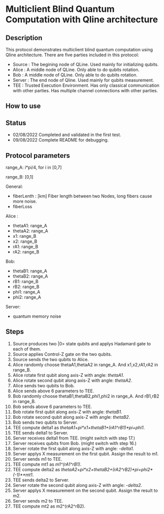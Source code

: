 # Multiclient Blind Quantum Computation with Qline architecture

## Description
 This protocol demonstrates multiclient blind quantum computation using Qline architecture.
 There are five parties included in this protocol:
 - Source : The begining node of QLine. Used mainly for initializing qubits.
 - Alice  : A middle node of QLine. Only able to do qubits rotation.
 - Bob    : A middle node of QLine. Only able to do qubits rotation.
 - Server : The end node of Qline. Used mainly for qubits measurement.
 - TEE    : Trusted Execution Environment. Has only classical communication with other parties. Has multiple channel connections with other parties.

## How to use
  

## Status
- 02/08/2022 Completed and validated in the first test.
- 09/08/2022 Complete README for debugging.


## Protocol parameters

range_A: i*pi/4, for i in [0,7]

range_B: [0,1]

General:
- fiberLenth  : [km] Fiber length between two Nodes, long fibers cause more noise.
- fiberLoss

Alice :
- thetaA1: range_A
- thetaA2: range_A
- x1: range_B
- x2: range_B
- rA1: range_B
- rA2: range_B

Bob:
- thetaB1: range_A
- thetaB2: range_A
- rB1: range_B
- rB2: range_B
- phi1: range_A
- phi2: range_A

Server:
- quantum memory noise



## Steps



1. Source produces two |0> state qubits and applys Hadamard gate to each of them.
2. Source applies Control-Z gate on the two qubits.
3. Source sends the two qubits to Alice.
4. Alice randomly choose thetaA1,thetaA2 in range_A. And x1,x2,rA1,rA2 in range_B.
5. Alice rotate first qubit along axis-Z with angle: *thetaA1*.
6. Alice rotate second qubit along axis-Z with angle: *thetaA2*.
7. Alice sends two qubits to Bob.
8. Alice sends above 6 parameters to TEE. 
9. Bob randomly choose thetaB1,thetaB2,phi1,phi2 in range_A. And rB1,rB2 in range_B.
10. Bob sends above 6 parameters to TEE. 
11. Bob rotate first qubit along axis-Z with angle: *thetaB1*.
12. Bob rotate second qubit along axis-Z with angle: *thetaB2*.
13. Bob sends two qubits to Server.
14. TEE compute delta1 as *thetaA1+pi\*x1+thetaB1+(rA1^rB1)\*pi+phi1*.
15. TEE sends delta1 to Server.
16. Server receives delta1 from TEE. (might switch with step 17.)
17. Server receives qubits from Bob. (might switch with step 16.)
18. Server rotate the first qubit along axis-Z with angle: *-delta1*.
20. Server applys X measurement on the first qubit. Assign the result to m1. 
21. Server sends m1 to TEE.
22. TEE compute mt1 as *m1^(rA1^rB1)*.
23. TEE compute delta2 as *thetaA2+pi\*x2+thetaB2+(rA2^rB2)\*pi+phi2\*(-1)\*\*mt1*.
24. TEE sends delta2 to Server.
25. Server rotate the second qubit along axis-Z with angle: *-delta2*.
27. Server applys X measurement on the second qubit. Assign the result to m2. 
28. Server sends m2 to TEE.
29. TEE compute mt2 as m2^(rA2^rB2).




